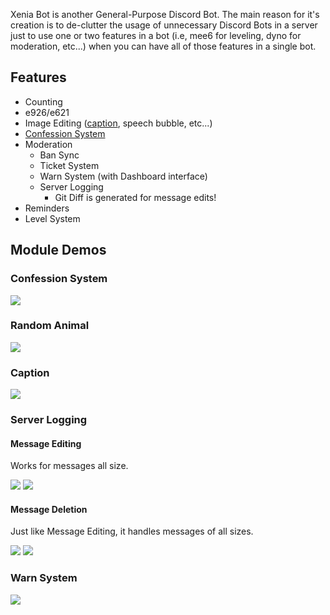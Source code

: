 ﻿Xenia Bot is another General-Purpose Discord Bot.
The main reason for it's creation is to de-clutter the usage of unnecessary Discord Bots in a server just to use one or two features in a bot (i.e, mee6 for leveling, dyno for moderation, etc...) when you can have all of those features in a single bot.

## Features
- Counting
- e926/e621
- Image Editing ([caption](#caption), speech bubble, etc...)
- [Confession System](#confession-system)
- Moderation
    * Ban Sync
    * Ticket System
    * Warn System (with Dashboard interface)
    * Server Logging
        - Git Diff is generated for message edits!
- Reminders
- Level System

## Module Demos
### Confession System
<img src="https://res.kate.pet/upload/03bcb777-911d-4774-9454-523b3b238267/DiscordCanary_S5Wm6jtwOd.gif" class="img-fluid" />

### Random Animal
<img src="https://res.kate.pet/upload/fd22bbc7-2ec1-4f71-9b28-bf23c0aafdca/DiscordCanary_y05soKK3fv.gif" class="img-fluid" />

### Caption
<img src="https://res.kate.pet/upload/0ce3d4ed3e1a/raw.gif" class="img-fluid" />

### Server Logging
#### Message Editing
Works for messages all size.

<img src="https://res.kate.pet/upload/02dbcce552f4/Discord_ET23VdAW22.png" class="img-fluid" />

<img src="https://res.kate.pet/upload/02dff6802b0f/Discord_0Tc9lUwZEX.png" class="img-fluid" />

#### Message Deletion
Just like Message Editing, it handles messages of all sizes.

<img src="https://res.kate.pet/upload/0a655c4e22a7/Discord_kFlV5cLIqB.png" class="img-fluid" />

<img src="https://res.kate.pet/upload/53585dfeaec7/Discord_C7gcuklSoU.png" class="img-fluid" />

### Warn System

<img src="https://res.kate.pet/upload/7a64954c1588/Discord_DGsLyRlOs2.gif" class="img-fluid" />